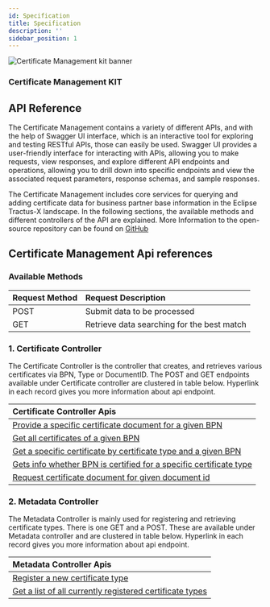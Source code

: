 ```yaml
---
id: Specification
title: Specification
description: ''
sidebar_position: 1
---
```


![Certificate Management kit banner](@site/static/img/Certificate_Kit_Icon.png)

### Certificate Management KIT

## API Reference

The Certificate Management contains a variety of different APIs, and with the help of Swagger UI interface, which is an interactive tool for exploring and testing RESTful APIs, those can easily be used.
Swagger UI provides a user-friendly interface for interacting with APIs, allowing you to make requests, view responses, and explore different API endpoints and operations,
allowing you to drill down into specific endpoints and view the associated request parameters, response schemas, and sample responses.

The Certificate Management includes core services for querying and adding certificate data for business partner base information in the Eclipse Tractus-X landscape.
In the following sections, the available methods and different controllers of the API are explained.
More Information to the open-source repository can be found on [GitHub](https://github.com/eclipse-tractusx/bpdm-certificate-management)

## Certificate Management Api references

### Available Methods

| Request Method | Request Description |
| :----------- |:---|
| POST| Submit data to be processed |
| GET | Retrieve data searching for the best match |

### 1. Certificate Controller

The Certificate Controller is the controller that creates, and retrieves various certificates via BPN, Type or DocumentID. The POST and GET endpoints  
available under Certificate controller are clustered in table below. Hyperlink in each record gives you more information about api endpoint.

| Certificate Controller Apis |
|:---|
| [Provide a specific certificate document for a given BPN](https://app.swaggerhub.com/apis/eclipse-tractusx-bot/bpdm-certificate-management/0.0.4-SNAPSHOT#/certificate-controller/setCertificateDocument) |
| [Get all certificates of a given BPN](https://app.swaggerhub.com/apis/eclipse-tractusx-bot/bpdm-certificate-management/0.0.4-SNAPSHOT#/certificate-controller/getCertificatesByBpnPaginated) |
| [Get a specific certificate by certificate type and a given BPN](https://app.swaggerhub.com/apis/eclipse-tractusx-bot/bpdm-certificate-management/0.0.4-SNAPSHOT#/certificate-controller/getCertificateByTypeAndBpnPaginated) |
| [Gets info whether BPN is certified for a specific certificate type](https://app.swaggerhub.com/apis/eclipse-tractusx-bot/bpdm-certificate-management/0.0.4-SNAPSHOT#/certificate-controller/checkCertificateByBpnAndType) |
| [Request certificate document for given document id](https://app.swaggerhub.com/apis/eclipse-tractusx-bot/bpdm-certificate-management/0.0.4-SNAPSHOT#/certificate-controller/retrieveCertificateDocument) |

### 2. Metadata Controller

The Metadata Controller is mainly used for registering and retrieving certificate types. There is one GET and a POST.
These are available under Metadata controller and are clustered in table below. Hyperlink in each record gives you more information about api endpoint.

| Metadata Controller Apis |  
| :--- |
| [Register a new certificate type](https://app.swaggerhub.com/apis/eclipse-tractusx-bot/bpdm-certificate-management/0.0.4-SNAPSHOT#/metadata-controller/setCertificateType) |
| [Get a list of all currently registered certificate types](https://app.swaggerhub.com/apis/eclipse-tractusx-bot/bpdm-certificate-management/0.0.4-SNAPSHOT#/metadata-controller/getCertificateTypes) |
